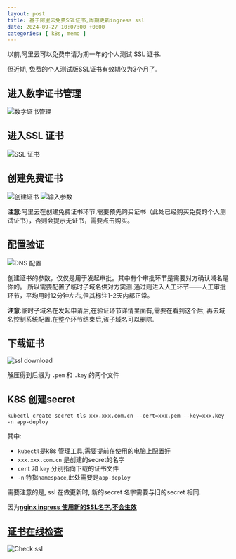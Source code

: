 ```yaml
---
layout: post
title: 基于阿里云免费SSL证书,周期更新ingress ssl
date: 2024-09-27 10:07:00 +0800
categories: [ k8s, memo ]
---
```


以前,阿里云可以免费申请为期一年的个人测试 SSL 证书.

但近期, 免费的个人测试版SSL证书有效期仅为3个月了.

## 进入数字证书管理

![数字证书管理](/assets/img/2024-10-08/ssl_manager.png)

## 进入SSL 证书

![SSL 证书](/assets/img/2024-10-08/into_ssl.png)

## 创建免费证书

![创建证书](/assets/img/2024-10-08/create_free_ssl.png)
![输入参数](/assets/img/2024-10-08/input_param.png)

**注意**:阿里云在创建免费证书环节,需要预先购买证书（此处已经购买免费的个人测试证书），否则会提示无证书，需要点击购买。

## 配置验证

![DNS 配置](/assets/img/2024-10-08/dns_config.png)

创建证书的参数，仅仅是用于发起审批。其中有个审批环节是需要对方确认域名是你的。
所以需要配置了临时子域名供对方实测.通过则进入人工环节——人工审批环节，平均用时12分钟左右,但其标注1-2天内都正常。

**注意**:临时子域名在发起申请后,在验证环节详情里面有,需要在看到这个后, 再去域名控制系统配置.在整个环节结束后,该子域名可以删除.

## 下载证书

![ssl download](/assets/img/2024-10-08/ssl_download.png)

解压得到后缀为 `.pem` 和 `.key` 的两个文件

## K8S 创建secret

```shell
kubectl create secret tls xxx.xxx.com.cn --cert=xxx.pem --key=xxx.key -n app-deploy
```

其中:

  - `kubectl`是k8s 管理工具,需要提前在使用的电脑上配置好
  - `xxx.xxx.com.cn` 是创建的secret的名字
  - `cert` 和 `key` 分别指向下载的证书文件
  - `-n` 特指`namespace`,此处需要是`app-deploy`

需要注意的是, ssl 在做更新时, 新的secret 名字需要与旧的secret 相同.

因为[**nginx ingress 使用新的SSL名字,不会生效**](/2024/09/27/update-ingress-tls-secret.html)


## [证书在线检查](https://myssl.com/)

![Check ssl](/assets/img/2024-10-08/check_ssl.png)


